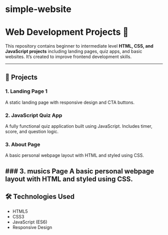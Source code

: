 # simple-website

# Web Development Projects 🚀

This repository contains beginner to intermediate level **HTML, CSS, and JavaScript projects** including landing pages, quiz apps, and basic websites. It’s created to improve frontend development skills.

---

## 📁 Projects

### 1. Landing Page 1
A static landing page with responsive design and CTA buttons.

### 2. JavaScript Quiz App
A fully functional quiz application built using JavaScript. Includes timer, score, and question logic.

### 3. About  Page
A basic personal webpage layout with HTML and styled using CSS.



**### 3. musics  Page
A basic personal webpage layout with HTML and styled using CSS.**
---

## 🛠️ Technologies Used

- HTML5
- CSS3
- JavaScript (ES6)
- Responsive Design
